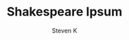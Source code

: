 ---
layout: ipsumpage

title: Shakespeare Ipsum
key: shakespeare
description: "To ipsum or not to ipsum. What happens when you combine all phrases from William Shakespeare's most famous monologues? When you need some more art or creativity in your website dummy texts, then Shakespeare Ipsum is for you."
author: Steven K

start_with: "to be, or not to be, thats the question"

titleColor: "#2f64eb"
descColor: "##120385"
genBtnTextColor: "#000000"
genBtnBgColor: "#2f64eb"
genBtnText: "Start the show!"
labelTextColor: "#3b0385"
labelBgColor: "#28d0ed"
labelBorderColor: "#036273"

# Source: http://shakespeare.mit.edu/

language: English
text:
- to be, or not to be, that is the question,
- whether 'tis nobler in the mind to suffer
- the slings and arrows of outrageous fortune,
- or to take arms against a sea of troubles,
- and by opposing end them? to die to sleep;
- no more; and by a sleep to say we end
- the heart-ache and the thousand natural shocks
- that flesh is heir to, 'tis a consummation
- devoutly to be wish'd. to die, to sleep;
- to sleep, perchance to dream ay, there's the rub;
- for in that sleep of death what dreams may come
- when we have shuffled off this mortal coil,
- must give us pause there's the respect
- that makes calamity of so long life;
- for who would bear the whips and scorns of time,
- the oppressor's wrong, the proud man's contumely,
- the pangs of despised love, the law's delay,
- the insolence of office and the spurns
- that patient merit of the unworthy takes,
- when he himself might his quietus make
- with a bare bodkin? who would fardels bear,
- to grunt and sweat under a weary life,
- but that the dread of something after death,
- the undiscover'd country from whose bourn
- no traveller returns, puzzles the will
- and makes us rather bear those ills we have
- than fly to others that we know not of?
- thus conscience does make cowards of us all;
- and thus the native hue of resolution
- is sicklied o'er with the pale cast of thought,
- and enterprises of great pith and moment
- with this regard their currents turn awry,
- and lose the name of action.
- the fair ophelia! nymph, in thy orisons
- be all my sins remember'd.

- From fairest creatures we desire increase,
- That thereby beauty's rose might never die,
- But as the riper should by time decease,
- His tender heir might bear his memory
- But thou, contracted to thine own bright eyes,
- Feed'st thy light'st flame with self-substantial fuel,
- Making a famine where abundance lies,
- Thyself thy foe, to thy sweet self too cruel.
- Thou that art now the world's fresh ornament
- And only herald to the gaudy spring,
- Within thine own bud buriest thy content
- And, tender churl, makest waste in niggarding.
- Pity the world, or else this glutton be,
- To eat the world's due, by the grave and thee.

- now is the winter of our discontent
- made glorious summer by this sun of york;
- and all the clouds that lour'd upon our house
- in the deep bosom of the ocean buried.
- now are our brows bound with victorious wreaths;
- our bruised arms hung up for monuments;
- our stern alarums changed to merry meetings,
- our dreadful marches to delightful measures.
- grim-visaged war hath smooth'd his wrinkled front;
- and now, instead of mounting barbed steeds
- to fright the souls of fearful adversaries,
- he capers nimbly in a lady's chamber
- to the lascivious pleasing of a lute.
- but i, that am not shaped for sportive tricks,
- nor made to court an amorous looking-glass;
- i, that am rudely stamp'd, and want love's majesty
- to strut before a wanton ambling nymph;
- i, that am curtail'd of this fair proportion,
- cheated of feature by dissembling nature,
- deformed, unfinish'd, sent before my time
- into this breathing world, scarce half made up,
- and that so lamely and unfashionable
- that dogs bark at me as I halt by them;
- why, i, in this weak piping time of peace,
- have no delight to pass away the time,
- unless to spy my shadow in the sun
- and descant on mine own deformity
- and therefore, since I cannot prove a lover,
- to entertain these fair well-spoken days,
- I am determined to prove a villain
- and hate the idle pleasures of these days.
- plots have I laid, inductions dangerous,
- by drunken prophecies, libels and dreams,
- to set my brother clarence and the king
- in deadly hate the one against the other
- and if king edward be as true and just
- as I am subtle, false and treacherous,
- this day should clarence closely be mew'd up,
- about a prophecy, which says that 'g'
- of edward's heirs the murderer shall be.
- dive, thoughts, down to my soul, here clarence comes.

- in faith, I will. let me peruse this face.
- mercutio's kinsman, noble county paris!
- what said my man, when my betossed soul
- did not attend him as we rode? I think
- he told me paris should have married juliet
- said he not so? or did I dream it so?
- or am I mad, hearing him talk of juliet,
- to think it was so? o, give me thy hand,
- one writ with me in sour misfortune's book!
- i'll bury thee in a triumphant grave;
- a grave? o no! a lantern, slaughter'd youth,
- for here lies juliet, and her beauty makes
- this vault a feasting presence full of light.
- death, lie thou there, by a dead man interr'd.
- how oft when men are at the point of death
- have they been merry! which their keepers call
- a lightning before death, o, how may i
- call this a lightning? o my love! my wife!
- death, that hath suck'd the honey of thy breath,
- hath had no power yet upon thy beauty
- thou art not conquer'd; beauty's ensign yet
- is crimson in thy lips and in thy cheeks,
- and death's pale flag is not advanced there.
- tybalt, liest thou there in thy bloody sheet?
- o, what more favour can I do to thee,
- than with that hand that cut thy youth in twain
- to sunder his that was thine enemy?
- forgive me, cousin! ah, dear juliet,
- why art thou yet so fair? shall I believe
- that unsubstantial death is amorous,
- and that the lean abhorred monster keeps
- thee here in dark to be his paramour?
- for fear of that, I still will stay with thee;
- and never from this palace of dim night
- depart again, here, here will I remain
- with worms that are thy chamber-maids; o, here
- will I set up my everlasting rest,
- and shake the yoke of inauspicious stars
- from this world-wearied flesh. eyes, look your last!
- arms, take your last embrace! and, lips, o you
- the doors of breath, seal with a righteous kiss
- a dateless bargain to engrossing death!
- come, bitter conduct, come, unsavoury guide!
- thou desperate pilot, now at once run on
- the dashing rocks thy sea-sick weary bark!
- here's to my love!
- o true apothecary!
- thy drugs are quick. thus with a kiss I die.


- blow, winds, and crack your cheeks! rage! blow!
- you cataracts and hurricanoes, spout
- till you have drench'd our steeples, drown'd the cocks!
- you sulphurous and thought-executing fires,
- vaunt-couriers to oak-cleaving thunderbolts,
- singe my white head! and thou, all-shaking thunder,
- smite flat the thick rotundity o' the world!
- crack nature's moulds, an germens spill at once,
- that make ingrateful man!

- all the world's a stage
- and all the men and women merely players
- they have their exits and their entrances;
- and one man in his time plays many parts,
- his acts being seven ages. at first the infant,
- mewling and puking in the nurse's arms.
- and then the whining school-boy, with his satchel
- and shining morning face, creeping like snail
- unwillingly to school. and then the lover,
- sighing like furnace, with a woeful ballad
- made to his mistress' eyebrow. then a soldier,
- full of strange oaths and bearded like the pard,
- jealous in honour, sudden and quick in quarrel,
- seeking the bubble reputation
- even in the cannon's mouth. and then the justice,
- in fair round belly with good capon lined,
- with eyes severe and beard of formal cut,
- full of wise saws and modern instances;
- and so he plays his part. the sixth age shifts
- into the lean and slipper'd pantaloon,
- with spectacles on nose and pouch on side,
- his youthful hose, well saved, a world too wide
- for his shrunk shank; and his big manly voice,
- turning again toward childish treble, pipes
- and whistles in his sound. last scene of all,
- that ends this strange eventful history,
- is second childishness and mere oblivion,
- sans teeth, sans eyes, sans taste, sans everything.

- a horse! a horse! my kingdom for a horse!

- if we shadows have offended,
- think but this, and all is mended,
- that you have but slumber'd here
- while these visions did appear.
- and this weak and idle theme,
- no more yielding but a dream,
- gentles, do not reprehend
- if you pardon, we will mend
- and, as I am an honest puck,
- if we have unearned luck
- now to 'scape the serpent's tongue,
- we will make amends ere long;
- else the puck a liar call;
- so, good night unto you all.
- give me your hands, if we be friends,
- and robin shall restore amends.


- done to death by slanderous tongues
- was the hero that here lies
- death, in guerdon of her wrongs,
- gives her fame which never dies.
- so the life that died with shame
- lives in death with glorious fame.
- hang thou there upon the tomb,
- praising her when I am dumb.
- now, music, sound, and sing your solemn hymn.
- pardon, goddess of the night,
- those that slew thy virgin knight;
- for the which, with songs of woe,
- round about her tomb they go.
- midnight, assist our moan;
- help us to sigh and groan,
- heavily, heavily
- graves, yawn and yield your dead,
- till death be uttered, heavily, heavily.

- if it were done when 'tis done, then 'twere well
- it were done quickly if the assassination
- could trammel up the consequence, and catch
- with his surcease success; that but this blow
- might be the be-all and the end-all here,
- but here, upon this bank and shoal of time,
- we'ld jump the life to come. but in these cases
- we still have judgment here; that we but teach
- bloody instructions, which, being taught, return
- to plague the inventor this even-handed justice
- commends the ingredients of our poison'd chalice
- to our own lips. he's here in double trust;
- first, as I am his kinsman and his subject,
- strong both against the deed; then, as his host,
- who should against his murderer shut the door,
- not bear the knife myself. besides, this duncan
- hath borne his faculties so meek, hath been
- so clear in his great office, that his virtues
- will plead like angels, trumpet-tongued, against
- the deep damnation of his taking-off;
- and pity, like a naked new-born babe,
- striding the blast, or heaven's cherubim, horsed
- upon the sightless couriers of the air,
- shall blow the horrid deed in every eye,
- that tears shall drown the wind. I have no spur
- to prick the sides of my intent, but only
- vaulting ambition, which o'erleaps itself and falls on the other.

- Her father loved me; oft invited me;
- Still question'd me the story of my life,
- From year to year, the battles, sieges, fortunes,
- That I have passed.
- I ran it through, even from my boyish days,
- To the very moment that he bade me tell it;
- Wherein I spake of most disastrous chances,
- Of moving accidents by flood and field
- Of hair-breadth scapes i' the imminent deadly breach,
- Of being taken by the insolent foe
- And sold to slavery, of my redemption thence
- And portance in my travels' history
- Wherein of antres vast and deserts idle,
- Rough quarries, rocks and hills whose heads touch heaven
- It was my hint to speak, such was the process;
- And of the Cannibals that each other eat,
- The AnthropophagI and men whose heads
- Do grow beneath their shoulders. This to hear
- Would Desdemona seriously incline
- But still the house-affairs would draw her thence
- Which ever as she could with haste dispatch,
- She'ld come again, and with a greedy ear
- Devour up my discourse which I observing,
- Took once a pliant hour, and found good means
- To draw from her a prayer of earnest heart
- That I would all my pilgrimage dilate,
- Whereof by parcels she had something heard,
- But not intentively I did consent,
- And often did beguile her of her tears,
- When I did speak of some distressful stroke
- That my youth suffer'd. My story being done,
- She gave me for my pains a world of sighs
- She swore, in faith, twas strange, 'twas passing strange,
- T was pitiful, 'twas wondrous pitiful
- She wish'd she had not heard it, yet she wish'd
- That heaven had made her such a man she thank'd me,
- And bade me, if I had a friend that loved her,
- I should but teach him how to tell my story.
- And that would woo her. Upon this hint I spake
- She loved me for the dangers I had pass'd,
- And I loved her that she did pity them.
- This only is the witchcraft I have used
- Here comes the lady; let her witness it.

- The little Love-god lying once asleep
- Laid by his side his heart-inflaming brand,
- Whilst many nymphs that vow'd chaste life to keep
- Came tripping by; but in her maiden hand
- The fairest votary took up that fire
- Which many legions of true hearts had warm'd;
- And so the general of hot desire
- Was sleeping by a virgin hand disarm'd.
- This brand she quenched in a cool well by,
- Which from Love's fire took heat perpetual,
- Growing a bath and healthful remedy
- For men diseased; but I, my mistress' thrall,
- Came there for cure, and this by that I prove,
- Love's fire heats water, water cools not love.

---